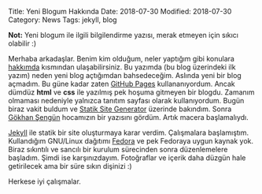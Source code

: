 Title: Yeni Blogum Hakkında
Date: 2018-07-30
Modified: 2018-07-30
Category: News
Tags: jekyll, blog

**Not:** Yeni blogum ile ilgili bilgilendirme yazısı, merak etmeyen için sıkıcı olabilir :)

Merhaba arkadaşlar. Benim kim olduğum, neler yaptığım gibi konulara [hakkımda](/aboutme) kısmından 
ulaşabilirsiniz. Bu yazımda (bu blog üzerindeki ilk yazım) neden yeni blog açtığımdan bahsedeceğim.
Aslında yeni bir blog açmadım. Bu güne kadar zaten [GitHub Pages](https://pages.github.com/) kullananıyordum.
Ancak dümdüz **html** ve **css** ile yazılmış pek hoşuma gitmeyen bir blogdu. Zamanım olmaması nedeniyle
yalnızca tanıtım sayfası olarak kullanıyordum. Bugün biraz vakit buldum ve [Statik Site Generator](https://www.staticgen.com/)
üzerinde bakındım. Sonra [Gökhan Şengün](https://gokhansengun.com/) hocamızın bir yazısını gördüm. Artık macera
başlamalıydı.

[Jekyll](https://jekyllrb.com/) ile statik bir site oluşturmaya karar verdim. Çalışmalara başlamıştım. Kullandığım GNU/Linux
dağıtımı [Fedora](https://apps.fedoraproject.org/) ve pek Fedoraya uygun kaynak yok. Biraz sıkıntılı ve sancılı bir
kurulum sürecinden sonra düzenlemelere başladım. Şimdi ise karşınızdayım. Fotoğraflar ve içerik daha düzgün hale getirilecek
ama bir süre sıkın dişinizi :)

Herkese iyi çalışmalar.
